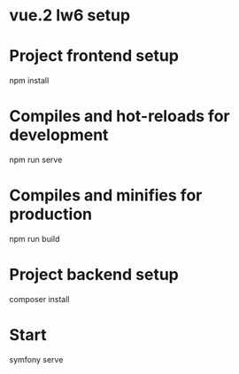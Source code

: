 # vue.2 lw6 setup
# Project frontend setup
npm install
# Compiles and hot-reloads for development
npm run serve
# Compiles and minifies for production
npm run build
# Project backend setup
composer install
# Start 
symfony serve
